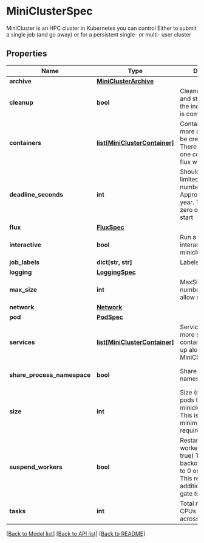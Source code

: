 # MiniClusterSpec

MiniCluster is an HPC cluster in Kubernetes you can control Either to submit a single job (and go away) or for a persistent single- or multi- user cluster

## Properties
Name | Type | Description | Notes
------------ | ------------- | ------------- | -------------
**archive** | [**MiniClusterArchive**](MiniClusterArchive.md) |  | [optional] 
**cleanup** | **bool** | Cleanup the pods and storage when the index broker pod is complete | [optional] [default to False]
**containers** | [**list[MiniClusterContainer]**](MiniClusterContainer.md) | Containers is one or more containers to be created in a pod. There should only be one container to run flux with runFlux | 
**deadline_seconds** | **int** | Should the job be limited to a particular number of seconds? Approximately one year. This cannot be zero or job won&#39;t start | [optional] [default to 31500000]
**flux** | [**FluxSpec**](FluxSpec.md) |  | [optional] 
**interactive** | **bool** | Run a single-user, interactive minicluster | [optional] [default to False]
**job_labels** | **dict[str, str]** | Labels for the job | [optional] 
**logging** | [**LoggingSpec**](LoggingSpec.md) |  | [optional] 
**max_size** | **int** | MaxSize (maximum number of pods to allow scaling to) | [optional] 
**network** | [**Network**](Network.md) |  | [optional] 
**pod** | [**PodSpec**](PodSpec.md) |  | [optional] 
**services** | [**list[MiniClusterContainer]**](MiniClusterContainer.md) | Services are one or more service containers to bring up alongside the MiniCluster. | [optional] 
**share_process_namespace** | **bool** | Share process namespace? | [optional] [default to False]
**size** | **int** | Size (number of job pods to run, size of minicluster in pods) This is also the minimum number required to start Flux | [optional] [default to 1]
**suspend_workers** | **bool** | Restart failed workers (defaults to true) This is setting backoffLimitPerIndex to 0 on the backend This requires an additional feature gate to be enabled. | [optional] [default to False]
**tasks** | **int** | Total number of CPUs being run across entire cluster | [optional] [default to 1]

[[Back to Model list]](../README.md#documentation-for-models) [[Back to API list]](../README.md#documentation-for-api-endpoints) [[Back to README]](../README.md)


